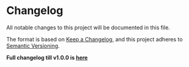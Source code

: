 # Changelog

All notable changes to this project will be documented in this file.

The format is based on [Keep a Changelog](https://keepachangelog.com/en/1.1.0/),
and this project adheres to [Semantic Versioning](https://semver.org/spec/v2.0.0.html).

**Full changelog till v1.0.0 is [here](https://github.com/stbestichhh/raito-expressjs/pull/1)**
